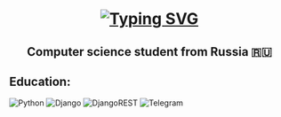 <h1 align="center">
  <a href="https://git.io/typing-svg"><img src="https://readme-typing-svg.herokuapp.com?font=Fira+Code&pause=1000&color=851FF7&center=true&vCenter=true&width=435&lines=Hi+there%2C+I'm+Vitaliy+Kiryushin+%F0%9F%94%AD" alt="Typing SVG" /></a>
</h1>
<h2 align="center">Computer science student from Russia 🇷🇺</h2>
<h2>Education: </h2>

![Python](https://img.shields.io/badge/python-3670A0?style=for-the-badge&logo=python&logoColor=ffdd54)
![Django](https://img.shields.io/badge/django-%23092E20.svg?style=for-the-badge&logo=django&logoColor=white)
![DjangoREST](https://img.shields.io/badge/DJANGO-REST-ff1709?style=for-the-badge&logo=django&logoColor=white&color=ff1709&labelColor=gray)
![Telegram](https://img.shields.io/badge/Telegram-2CA5E0?style=for-the-badge&logo=telegram&logoColor=white)

